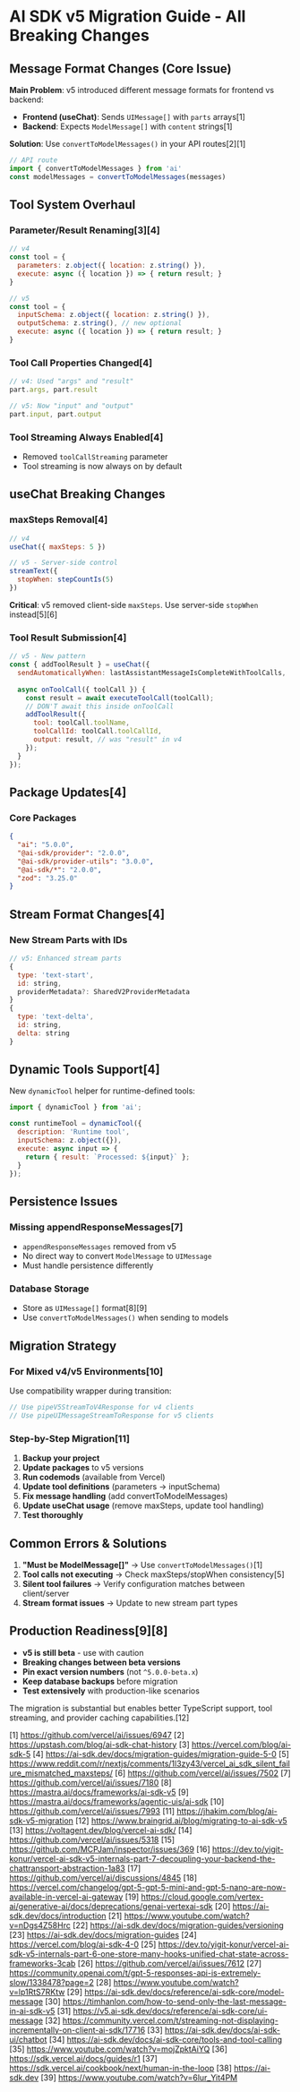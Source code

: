 # AI SDK v5 Migration Guide - All Breaking Changes

## Message Format Changes (Core Issue)

**Main Problem**: v5 introduced different message formats for frontend vs backend:
- **Frontend (useChat)**: Sends `UIMessage[]` with `parts` arrays[1]
- **Backend**: Expects `ModelMessage[]` with `content` strings[1]

**Solution**: Use `convertToModelMessages()` in your API routes[2][1]

```javascript
// API route
import { convertToModelMessages } from 'ai'
const modelMessages = convertToModelMessages(messages)
```

## Tool System Overhaul

### Parameter/Result Renaming[3][4]
```javascript
// v4
const tool = {
  parameters: z.object({ location: z.string() }),
  execute: async ({ location }) => { return result; }
}

// v5
const tool = {
  inputSchema: z.object({ location: z.string() }),
  outputSchema: z.string(), // new optional
  execute: async ({ location }) => { return result; }
}
```

### Tool Call Properties Changed[4]
```javascript
// v4: Used "args" and "result"
part.args, part.result

// v5: Now "input" and "output" 
part.input, part.output
```

### Tool Streaming Always Enabled[4]
- Removed `toolCallStreaming` parameter
- Tool streaming is now always on by default

## useChat Breaking Changes

### maxSteps Removal[4]
```javascript
// v4
useChat({ maxSteps: 5 })

// v5 - Server-side control
streamText({
  stopWhen: stepCountIs(5)
})
```

**Critical**: v5 removed client-side `maxSteps`. Use server-side `stopWhen` instead[5][6]

### Tool Result Submission[4]
```javascript
// v5 - New pattern
const { addToolResult } = useChat({
  sendAutomaticallyWhen: lastAssistantMessageIsCompleteWithToolCalls,
  
  async onToolCall({ toolCall }) {
    const result = await executeToolCall(toolCall);
    // DON'T await this inside onToolCall
    addToolResult({
      tool: toolCall.toolName,
      toolCallId: toolCall.toolCallId,
      output: result, // was "result" in v4
    });
  }
});
```

## Package Updates[4]

### Core Packages
```json
{
  "ai": "5.0.0",
  "@ai-sdk/provider": "2.0.0", 
  "@ai-sdk/provider-utils": "3.0.0",
  "@ai-sdk/*": "2.0.0",
  "zod": "3.25.0"
}
```

## Stream Format Changes[4]

### New Stream Parts with IDs
```javascript
// v5: Enhanced stream parts
{
  type: 'text-start',
  id: string,
  providerMetadata?: SharedV2ProviderMetadata
}
{
  type: 'text-delta', 
  id: string,
  delta: string
}
```

## Dynamic Tools Support[4]

New `dynamicTool` helper for runtime-defined tools:
```javascript
import { dynamicTool } from 'ai';

const runtimeTool = dynamicTool({
  description: 'Runtime tool',
  inputSchema: z.object({}),
  execute: async input => {
    return { result: `Processed: ${input}` };
  }
});
```

## Persistence Issues

### Missing appendResponseMessages[7]
- `appendResponseMessages` removed from v5
- No direct way to convert `ModelMessage` to `UIMessage`
- Must handle persistence differently

### Database Storage
- Store as `UIMessage[]` format[8][9]
- Use `convertToModelMessages()` when sending to models

## Migration Strategy

### For Mixed v4/v5 Environments[10]
Use compatibility wrapper during transition:
```javascript
// Use pipeV5StreamToV4Response for v4 clients
// Use pipeUIMessageStreamToResponse for v5 clients
```

### Step-by-Step Migration[11]
1. **Backup your project**
2. **Update packages** to v5 versions
3. **Run codemods** (available from Vercel)
4. **Update tool definitions** (parameters → inputSchema)
5. **Fix message handling** (add convertToModelMessages)
6. **Update useChat usage** (remove maxSteps, update tool handling)
7. **Test thoroughly**

## Common Errors & Solutions

1. **"Must be ModelMessage[]"** → Use `convertToModelMessages()`[1]
2. **Tool calls not executing** → Check maxSteps/stopWhen consistency[5]
3. **Silent tool failures** → Verify configuration matches between client/server
4. **Stream format issues** → Update to new stream part types

## Production Readiness[9][8]

- **v5 is still beta** - use with caution
- **Breaking changes between beta versions**
- **Pin exact version numbers** (not `^5.0.0-beta.x`)
- **Keep database backups** before migration
- **Test extensively** with production-like scenarios

The migration is substantial but enables better TypeScript support, tool streaming, and provider caching capabilities.[12]

[1] https://github.com/vercel/ai/issues/6947
[2] https://upstash.com/blog/ai-sdk-chat-history
[3] https://vercel.com/blog/ai-sdk-5
[4] https://ai-sdk.dev/docs/migration-guides/migration-guide-5-0
[5] https://www.reddit.com/r/nextjs/comments/1l3zy43/vercel_ai_sdk_silent_failure_mismatched_maxsteps/
[6] https://github.com/vercel/ai/issues/7502
[7] https://github.com/vercel/ai/issues/7180
[8] https://mastra.ai/docs/frameworks/ai-sdk-v5
[9] https://mastra.ai/docs/frameworks/agentic-uis/ai-sdk
[10] https://github.com/vercel/ai/issues/7993
[11] https://jhakim.com/blog/ai-sdk-v5-migration
[12] https://www.braingrid.ai/blog/migrating-to-ai-sdk-v5
[13] https://voltagent.dev/blog/vercel-ai-sdk/
[14] https://github.com/vercel/ai/issues/5318
[15] https://github.com/MCPJam/inspector/issues/369
[16] https://dev.to/yigit-konur/vercel-ai-sdk-v5-internals-part-7-decoupling-your-backend-the-chattransport-abstraction-1a83
[17] https://github.com/vercel/ai/discussions/4845
[18] https://vercel.com/changelog/gpt-5-gpt-5-mini-and-gpt-5-nano-are-now-available-in-vercel-ai-gateway
[19] https://cloud.google.com/vertex-ai/generative-ai/docs/deprecations/genai-vertexai-sdk
[20] https://ai-sdk.dev/docs/introduction
[21] https://www.youtube.com/watch?v=nDgs4Z58Hrc
[22] https://ai-sdk.dev/docs/migration-guides/versioning
[23] https://ai-sdk.dev/docs/migration-guides
[24] https://vercel.com/blog/ai-sdk-4-0
[25] https://dev.to/yigit-konur/vercel-ai-sdk-v5-internals-part-6-one-store-many-hooks-unified-chat-state-across-frameworks-3cab
[26] https://github.com/vercel/ai/issues/7612
[27] https://community.openai.com/t/gpt-5-responses-api-is-extremely-slow/1338478?page=2
[28] https://www.youtube.com/watch?v=lp1RtS7RKtw
[29] https://ai-sdk.dev/docs/reference/ai-sdk-core/model-message
[30] https://timhanlon.com/how-to-send-only-the-last-message-in-ai-sdk-v5
[31] https://v5.ai-sdk.dev/docs/reference/ai-sdk-core/ui-message
[32] https://community.vercel.com/t/streaming-not-displaying-incrementally-on-client-ai-sdk/17716
[33] https://ai-sdk.dev/docs/ai-sdk-ui/chatbot
[34] https://ai-sdk.dev/docs/ai-sdk-core/tools-and-tool-calling
[35] https://www.youtube.com/watch?v=mojZpktAiYQ
[36] https://sdk.vercel.ai/docs/guides/r1
[37] https://sdk.vercel.ai/cookbook/next/human-in-the-loop
[38] https://ai-sdk.dev
[39] https://www.youtube.com/watch?v=6lur_Yit4PM